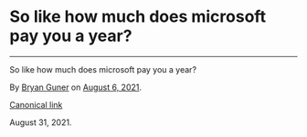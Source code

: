 # So like how much does microsoft pay you a year?

---

So like how much does microsoft pay you a year?

By <a href="https://medium.com/@bryanguner" class="p-author h-card">Bryan Guner</a> on [August 6, 2021](https://medium.com/p/b02247df19a0).

<a href="https://medium.com/@bryanguner/so-like-how-much-does-microsoft-pay-you-a-year-b02247df19a0" class="p-canonical">Canonical link</a>

 August 31, 2021.
